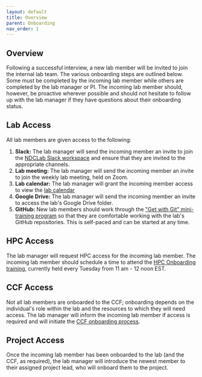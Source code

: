 ```yaml
---
layout: default
title: Overview
parent: Onboarding
nav_order: 1
---
```


## Overview
Following a successful interview, a new lab member will be invited to join the internal lab team. The various onboarding steps are outlined below. Some must be completed by the incoming lab member while others are completed by the lab manager or PI. The incoming lab member should, however, be proactive wherever possible and should not hesitate to follow up with the lab manager if they have questions about their onboarding status.

## Lab Access
All lab members are given access to the following:
1. **Slack:** The lab manager will send the incoming member an invite to join the [NDCLab Slack workspace](https://ndclab.github.io/wiki/docs/Onboarding/slack-setup.html) and ensure that they are invited to the appropriate channels.
2. **Lab meeting:** The lab manager will send the incoming member an invite to join the weekly lab meeting, held on Zoom.
3. **Lab calendar:** The lab manager will grant the incoming member access to view the [lab calendar](https://ndclab.github.io/wiki/docs/around-the-lab/lab-meeting.html)
4. **Google Drive:** The lab manager will send the incoming member an invite to access the lab's Google Drive folder.
5. **GitHub:** New lab members should work through the ["Get with Git" mini-training program](https://ndclab.github.io/wiki/docs/Onboarding/accessing-hpc.html) so that they are comfortable working with the lab's GitHub repositories. This is self-paced and can be started at any time.

## HPC Access
The lab manager will request HPC access for the incoming lab member. The incoming lab member should schedule a time to attend the [HPC Onboarding training](https://ndclab.github.io/wiki/docs/Onboarding/accessing-hpc.html), currently held every Tuesday from 11 am - 12 noon EST.

## CCF Access
Not all lab members are onboarded to the CCF; onboarding depends on the individual's role within the lab and the resources to which they will need access. The lab manager will inform the incoming lab member if access is required and will initiate the [CCF onboarding process](https://ndclab.github.io/wiki/docs/Onboarding/ccf-access.html).

## Project Access
Once the incoming lab member has been onboarded to the lab (and the CCF, as required), the lab manager will introduce the newest member to their assigned project lead, who will onboard them to the project.
